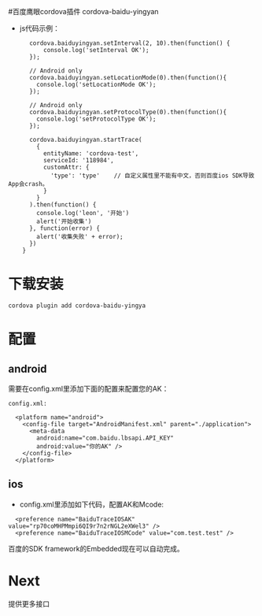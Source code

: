 #百度鹰眼cordova插件 cordova-baidu-yingyan

* js代码示例：

```
      cordova.baiduyingyan.setInterval(2, 10).then(function() {
          console.log('setInterval OK');
      });
      
      // Android only
      cordova.baiduyingyan.setLocationMode(0).then(function(){
        console.log('setLocationMode OK');
      });
      
      // Android only
      cordova.baiduyingyan.setProtocolType(0).then(function(){
        console.log('setProtocolType OK');
      });

      cordova.baiduyingyan.startTrace(
        {
          entityName: 'cordova-test',
          serviceId: '118984',
          customAttr: {
            'type': 'type'    // 自定义属性里不能有中文，否则百度ios SDK导致App会crash。
          }
        }
      ).then(function() {
        console.log('leon', '开始')
        alert('开始收集')
      }, function(error) {
        alert('收集失败' + error);
      })
    }
```

# 下载安装
`cordova plugin add cordova-baidu-yingya`

# 配置
## android

需要在config.xml里添加下面的配置来配置您的AK：

```
config.xml:

  <platform name="android">
    <config-file target="AndroidManifest.xml" parent="./application">
      <meta-data
        android:name="com.baidu.lbsapi.API_KEY"
        android:value="你的AK" />
    </config-file>
  </platform>
```

## ios
* config.xml里添加如下代码，配置AK和Mcode:
```
  <preference name="BaiduTraceIOSAK" value="rp70coMHPMmpi6QI9r7n2rNGL2eXWel3" />
  <preference name="BaiduTraceIOSMCode" value="com.test.test" />
```
百度的SDK framework的Embedded现在可以自动完成。

# Next
提供更多接口
